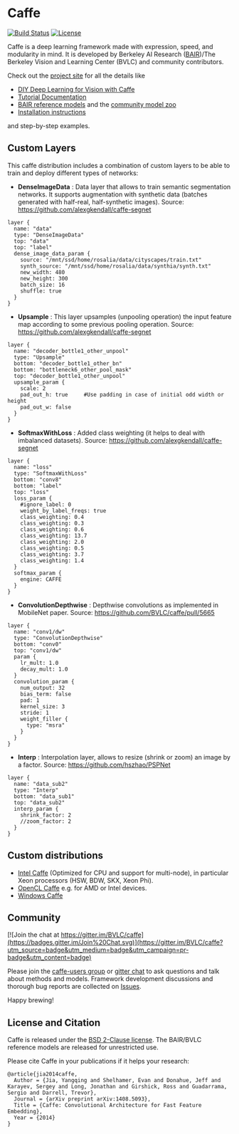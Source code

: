 # Caffe

[![Build Status](https://travis-ci.org/BVLC/caffe.svg?branch=master)](https://travis-ci.org/BVLC/caffe)
[![License](https://img.shields.io/badge/license-BSD-blue.svg)](LICENSE)

Caffe is a deep learning framework made with expression, speed, and modularity in mind.
It is developed by Berkeley AI Research ([BAIR](http://bair.berkeley.edu))/The Berkeley Vision and Learning Center (BVLC) and community contributors.

Check out the [project site](http://caffe.berkeleyvision.org) for all the details like

- [DIY Deep Learning for Vision with Caffe](https://docs.google.com/presentation/d/1UeKXVgRvvxg9OUdh_UiC5G71UMscNPlvArsWER41PsU/edit#slide=id.p)
- [Tutorial Documentation](http://caffe.berkeleyvision.org/tutorial/)
- [BAIR reference models](http://caffe.berkeleyvision.org/model_zoo.html) and the [community model zoo](https://github.com/BVLC/caffe/wiki/Model-Zoo)
- [Installation instructions](http://caffe.berkeleyvision.org/installation.html)

and step-by-step examples.

## Custom Layers

This caffe distribution includes a combination of custom layers to be able to train and deploy different types of networks:

* **DenseImageData** : Data layer that allows to train semantic segmentation networks. It supports augmentation with synthetic data (batches generated with half-real, half-synthetic images). Source: https://github.com/alexgkendall/caffe-segnet

```
layer {
  name: "data"
  type: "DenseImageData"
  top: "data"
  top: "label"
  dense_image_data_param {
    source: "/mnt/ssd/home/rosalia/data/cityscapes/train.txt"
    synth_source: "/mnt/ssd/home/rosalia/data/synthia/synth.txt"
    new_width: 480
    new_height: 300
    batch_size: 16
    shuffle: true
  }
}
```

* **Upsample** : This layer upsamples (unpooling operation) the input feature map according to some previous pooling operation. Source: https://github.com/alexgkendall/caffe-segnet

```
layer {
  name: "decoder_bottle1_other_unpool"
  type: "Upsample"
  bottom: "decoder_bottle1_other_bn"
  bottom: "bottleneck6_other_pool_mask"
  top: "decoder_bottle1_other_unpool"
  upsample_param {
    scale: 2
    pad_out_h: true     #Use padding in case of initial odd width or height
    pad_out_w: false
  }
}
```

* **SoftmaxWithLoss** : Added class weighting (it helps to deal with imbalanced datasets). Source: https://github.com/alexgkendall/caffe-segnet

```
layer {
  name: "loss"
  type: "SoftmaxWithLoss"
  bottom: "conv8"
  bottom: "label"
  top: "loss"
  loss_param {
    #ignore_label: 0
    weight_by_label_freqs: true
    class_weighting: 0.4
    class_weighting: 0.3
    class_weighting: 0.6
    class_weighting: 13.7
    class_weighting: 2.0
    class_weighting: 0.5
    class_weighting: 3.7
    class_weighting: 1.4
  }
  softmax_param {
    engine: CAFFE
  }
}
```

* **ConvolutionDepthwise** : Depthwise convolutions as implemented in MobileNet paper. Source: https://github.com/BVLC/caffe/pull/5665

```
layer {
  name: "conv1/dw"
  type: "ConvolutionDepthwise"
  bottom: "conv0"
  top: "conv1/dw"
  param {
    lr_mult: 1.0
    decay_mult: 1.0
  }
  convolution_param {
    num_output: 32
    bias_term: false
    pad: 1
    kernel_size: 3
    stride: 1
    weight_filler {
      type: "msra"
    }
  }
}
```
* **Interp** : Interpolation layer, allows to resize (shrink or zoom) an image by a factor. Source: https://github.com/hszhao/PSPNet

```
layer {
  name: "data_sub2"
  type: "Interp"
  bottom: "data_sub1"
  top: "data_sub2"
  interp_param {
    shrink_factor: 2
    //zoom_factor: 2
  }
}
```

## Custom distributions

 - [Intel Caffe](https://github.com/BVLC/caffe/tree/intel) (Optimized for CPU and support for multi-node), in particular Xeon processors (HSW, BDW, SKX, Xeon Phi).
- [OpenCL Caffe](https://github.com/BVLC/caffe/tree/opencl) e.g. for AMD or Intel devices.
- [Windows Caffe](https://github.com/BVLC/caffe/tree/windows)

## Community

[![Join the chat at https://gitter.im/BVLC/caffe](https://badges.gitter.im/Join%20Chat.svg)](https://gitter.im/BVLC/caffe?utm_source=badge&utm_medium=badge&utm_campaign=pr-badge&utm_content=badge)

Please join the [caffe-users group](https://groups.google.com/forum/#!forum/caffe-users) or [gitter chat](https://gitter.im/BVLC/caffe) to ask questions and talk about methods and models.
Framework development discussions and thorough bug reports are collected on [Issues](https://github.com/BVLC/caffe/issues).

Happy brewing!

## License and Citation

Caffe is released under the [BSD 2-Clause license](https://github.com/BVLC/caffe/blob/master/LICENSE).
The BAIR/BVLC reference models are released for unrestricted use.

Please cite Caffe in your publications if it helps your research:

    @article{jia2014caffe,
      Author = {Jia, Yangqing and Shelhamer, Evan and Donahue, Jeff and Karayev, Sergey and Long, Jonathan and Girshick, Ross and Guadarrama, Sergio and Darrell, Trevor},
      Journal = {arXiv preprint arXiv:1408.5093},
      Title = {Caffe: Convolutional Architecture for Fast Feature Embedding},
      Year = {2014}
    }
